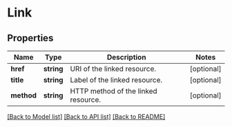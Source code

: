 # Link

## Properties
Name | Type | Description | Notes
------------ | ------------- | ------------- | -------------
**href** | **string** | URI of the linked resource. | [optional] 
**title** | **string** | Label of the linked resource. | [optional] 
**method** | **string** | HTTP method of the linked resource. | [optional] 

[[Back to Model list]](../README.md#documentation-for-models) [[Back to API list]](../README.md#documentation-for-api-endpoints) [[Back to README]](../README.md)


